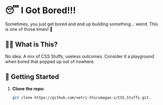 # 😴 I Got Bored!!!

Sometimes, you just get bored and end up building something... weird. This is one of those times! 🎉

## 🤷‍♂️ What is This?

No idea. A mix of CSS Stuffs, useless outcomes. Consider it a playground when bored that popped up out of nowhere.

## 🚀 Getting Started

1. **Clone the repo:**
    ```bash
    git clone https://github.com/vetri-thirumagan-s/CSS_Stuffs.git.          
    ```
